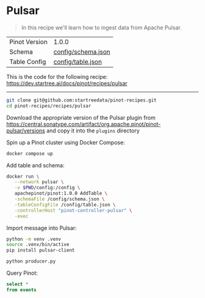 # Pulsar

> In this recipe we'll learn how to ingest data from Apache Pulsar.

<table>
  <tr>
    <td>Pinot Version</td>
    <td>1.0.0</td>
  </tr>
  <tr>
    <td>Schema</td>
    <td><a href="config/schema.json">config/schema.json</a></td>
  </tr>
    <tr>
    <td>Table Config</td>
    <td><a href="config/table.json">config/table.json</a></td>
  </tr>
</table>

This is the code for the following recipe: https://dev.startree.ai/docs/pinot/recipes/pulsar

***

```bash
git clone git@github.com:startreedata/pinot-recipes.git
cd pinot-recipes/recipes/pulsar
```

Download the appropriate version of the Pulsar plugin from https://central.sonatype.com/artifact/org.apache.pinot/pinot-pulsar/versions and copy it into the `plugins` directory

Spin up a Pinot cluster using Docker Compose:

```bash
docker compose up
```

Add table and schema:

```bash
docker run \
   --network pulsar \
   -v $PWD/config:/config \
   apachepinot/pinot:1.0.0 AddTable \
   -schemaFile /config/schema.json \
   -tableConfigFile /config/table.json \
   -controllerHost "pinot-controller-pulsar" \
   -exec
```

Import message into Pulsar:

```bash
python -m venv .venv
source .venv/bin/active
pip install pulsar-client
```

```bash
python producer.py
```

Query Pinot:

```sql
select * 
from events
```
